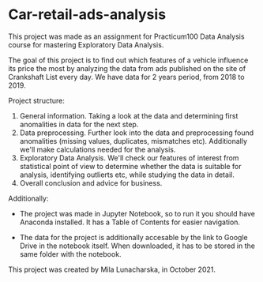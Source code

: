 # Car-retail-ads-analysis
This project was made as an assignment for Practicum100 Data Analysis course for mastering Exploratory Data Analysis.

The goal of this project is to find out which features of a vehicle influence its price the most by analyzing the data from ads published on the site of Crankshaft List every day. We have data for 2 years period, from 2018 to 2019.

Project structure:

1. General information. Taking a look at the data and determining first anomalities in data for the next step.
2. Data preprocessing. Further look into the data and preprocessing found anomalities (missing values, duplicates, mismatches etc). Additionally we'll make calculations needed for the analysis.
3. Exploratory Data Analysis. We'll check our features of interest from statistical point of view to determine whether the data is suitable for analysis, identifying outlierts etc, while studying the data in detail.
4. Overall conclusion and advice for business.

Additionally:

* The project was made in Jupyter Notebook, so to run it you should have Anaconda installed. It has a Table of Contents for easier navigation.

* The data for the project is additionally accesable by the link to Google Drive in the notebook itself. When downloaded, it has to be stored in the same folder with the notebook.

This project was created by Mila Lunacharska, in October 2021.
